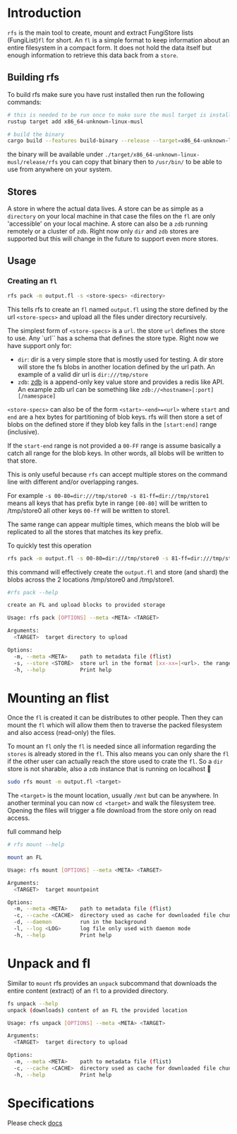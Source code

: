 
# Introduction

`rfs` is the main tool to create, mount and extract FungiStore lists (FungiList)`fl` for short. An `fl` is a simple format
to keep information about an entire filesystem in a compact form. It does not hold the data itself but enough information to
retrieve this data back from a `store`.

## Building rfs

To build rfs make sure you have rust installed then run the following commands:

```bash
# this is needed to be run once to make sure the musl target is installed
rustup target add x86_64-unknown-linux-musl

# build the binary
cargo build --features build-binary --release --target=x86_64-unknown-linux-musl
```

the binary will be available under `./target/x86_64-unknown-linux-musl/release/rfs` you can copy that binary then to `/usr/bin/`
to be able to use from anywhere on your system.

## Stores

A store in where the actual data lives. A store can be as simple as a `directory` on your local machine in that case the files on the `fl` are only 'accessible' on your local machine. A store can also be a `zdb` running remotely or a cluster of `zdb`. Right now only `dir` and `zdb` stores are supported but this will change in the future to support even more stores.

## Usage

### Creating an `fl`

```bash
rfs pack -m output.fl -s <store-specs> <directory>
```

This tells rfs to create an `fl` named `output.fl` using the store defined by the url `<store-specs>` and upload all the files under directory recursively.

The simplest form of `<store-specs>` is a `url`. the store `url` defines the store to use. Any `url`` has a schema that defines the store type. Right now we have support only for:

- `dir`: dir is a very simple store that is mostly used for testing. A dir store will store the fs blobs in another location defined by the url path. An example of a valid dir url is `dir:///tmp/store`
- `zdb`: [zdb](https://github.com/threefoldtech/0-db) is a append-only key value store and provides a redis like API. An example zdb url can be something like `zdb://<hostname>[:port][/namespace]`

`<store-specs>` can also be of the form `<start>-<end>=<url>` where `start` and `end` are a hex bytes for partitioning of blob keys. rfs will then store a set of blobs on the defined store if they blob key falls in the `[start:end]` range (inclusive).

If the `start-end` range is not provided a `00-FF` range is assume basically a catch all range for the blob keys. In other words, all blobs will be written to that store.

This is only useful because `rfs` can accept multiple stores on the command line with different and/or overlapping ranges.

For example `-s 00-80=dir:///tmp/store0 -s 81-ff=dir://tmp/store1` means all keys that has prefix byte in range `[00-80]` will be written to /tmp/store0 all other keys `00-ff` will be written to store1.

The same range can appear multiple times, which means the blob will be replicated to all the stores that matches its key prefix.

To quickly test this operation

```bash
rfs pack -m output.fl -s 00-80=dir:///tmp/store0 -s 81-ff=dir:///tmp/store1 ~/Documents
```

this command will effectively create the `output.fl` and store (and shard) the blobs across the 2 locations /tmp/store0 and /tmp/store1.

```bash
#rfs pack --help

create an FL and upload blocks to provided storage

Usage: rfs pack [OPTIONS] --meta <META> <TARGET>

Arguments:
  <TARGET>  target directory to upload

Options:
  -m, --meta <META>    path to metadata file (flist)
  -s, --store <STORE>  store url in the format [xx-xx=]<url>. the range xx-xx is optional and used for sharding. the URL is per store type, please check docs for more information
  -h, --help           Print help
```

# Mounting an flist

Once the `fl` is created it can be distributes to other people. Then they can mount the `fl` which will allow them then to traverse the packed filesystem and also access (read-only) the files.

To mount an `fl` only the `fl` is needed since all information regarding the `stores` is already stored in the `fl`. This also means you can only share the `fl` if the other user can actually reach the store used to crate the `fl`. So a `dir` store is not sharable, also a `zdb` instance that is running on localhost :no_good:

```bash
sudo rfs mount -m output.fl <target>
```

The `<target>` is the mount location, usually `/mnt` but can be anywhere. In another terminal you can now `cd <target>` and walk the filesystem tree. Opening the files will trigger a file download from the store only on read access.

full command help

```bash
# rfs mount --help

mount an FL

Usage: rfs mount [OPTIONS] --meta <META> <TARGET>

Arguments:
  <TARGET>  target mountpoint

Options:
  -m, --meta <META>    path to metadata file (flist)
  -c, --cache <CACHE>  directory used as cache for downloaded file chuncks [default: /tmp/cache]
  -d, --daemon         run in the background
  -l, --log <LOG>      log file only used with daemon mode
  -h, --help           Print help
```

# Unpack and fl

Similar to `mount` rfs provides an `unpack` subcommand that downloads the entire content (extract) of an `fl` to a provided directory.

```bash
fs unpack --help
unpack (downloads) content of an FL the provided location

Usage: rfs unpack [OPTIONS] --meta <META> <TARGET>

Arguments:
  <TARGET>  target directory to upload

Options:
  -m, --meta <META>    path to metadata file (flist)
  -c, --cache <CACHE>  directory used as cache for downloaded file chuncks [default: /tmp/cache]
  -h, --help           Print help
```

# Specifications

Please check [docs](docs)
